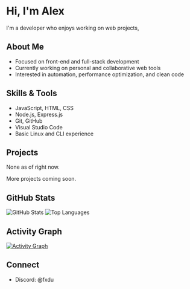 # Hi, I'm Alex

I'm a developer who enjoys working on web projects,

## About Me

- Focused on front-end and full-stack development
- Currently working on personal and collaborative web tools
- Interested in automation, performance optimization, and clean code

## Skills & Tools

- JavaScript, HTML, CSS
- Node.js, Express.js
- Git, GitHub
- Visual Studio Code
- Basic Linux and CLI experience

## Projects
None as of right now.

More projects coming soon.

## GitHub Stats

![GitHub Stats](https://github-readme-stats.vercel.app/api?username=fxdu1337&show_icons=true&theme=dark&hide_title=true)
![Top Languages](https://github-readme-stats.vercel.app/api/top-langs/?username=fxdu1337&layout=compact&theme=dark)

## Activity Graph

[![Activity Graph](https://github-readme-activity-graph.cyclic.app/graph?username=fxdu1337&theme=github-dark)](https://github.com/Ashutosh00710/github-readme-activity-graph)

## Connect

- Discord: @fxdu
